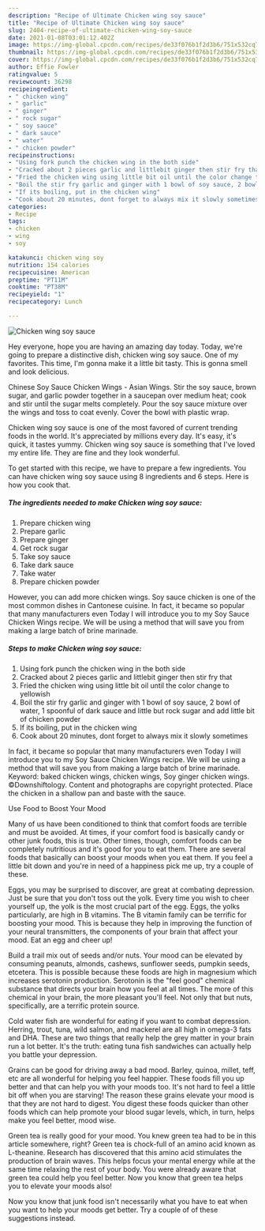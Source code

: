 ```yaml
---
description: "Recipe of Ultimate Chicken wing soy sauce"
title: "Recipe of Ultimate Chicken wing soy sauce"
slug: 2404-recipe-of-ultimate-chicken-wing-soy-sauce
date: 2021-01-08T03:01:12.402Z
image: https://img-global.cpcdn.com/recipes/de33f076b1f2d3b6/751x532cq70/chicken-wing-soy-sauce-recipe-main-photo.jpg
thumbnail: https://img-global.cpcdn.com/recipes/de33f076b1f2d3b6/751x532cq70/chicken-wing-soy-sauce-recipe-main-photo.jpg
cover: https://img-global.cpcdn.com/recipes/de33f076b1f2d3b6/751x532cq70/chicken-wing-soy-sauce-recipe-main-photo.jpg
author: Effie Fowler
ratingvalue: 5
reviewcount: 36298
recipeingredient:
- " chicken wing"
- " garlic"
- " ginger"
- " rock sugar"
- " soy sauce"
- " dark sauce"
- " water"
- " chicken powder"
recipeinstructions:
- "Using fork punch the chicken wing in the both side"
- "Cracked about 2 pieces garlic and littlebit ginger then stir fry that"
- "Fried the chicken wing using little bit oil until the color change to yellowish"
- "Boil the stir fry garlic and ginger with 1 bowl of soy sauce, 2 bowl of water, 1 spoonful of dark sauce and little but rock sugar and add little bit of chicken powder"
- "If its boiling, put in the chicken wing"
- "Cook about 20 minutes, dont forget to always mix it slowly sometimes"
categories:
- Recipe
tags:
- chicken
- wing
- soy

katakunci: chicken wing soy 
nutrition: 154 calories
recipecuisine: American
preptime: "PT11M"
cooktime: "PT38M"
recipeyield: "1"
recipecategory: Lunch

---
```



![Chicken wing soy sauce](https://img-global.cpcdn.com/recipes/de33f076b1f2d3b6/751x532cq70/chicken-wing-soy-sauce-recipe-main-photo.jpg)

Hey everyone, hope you are having an amazing day today. Today, we're going to prepare a distinctive dish, chicken wing soy sauce. One of my favorites. This time, I'm gonna make it a little bit tasty. This is gonna smell and look delicious.

Chinese Soy Sauce Chicken Wings - Asian Wings. Stir the soy sauce, brown sugar, and garlic powder together in a saucepan over medium heat; cook and stir until the sugar melts completely. Pour the soy sauce mixture over the wings and toss to coat evenly. Cover the bowl with plastic wrap.

Chicken wing soy sauce is one of the most favored of current trending foods in the world. It's appreciated by millions every day. It's easy, it's quick, it tastes yummy. Chicken wing soy sauce is something that I've loved my entire life. They are fine and they look wonderful.


To get started with this recipe, we have to prepare a few ingredients. You can have chicken wing soy sauce using 8 ingredients and 6 steps. Here is how you cook that.

<!--inarticleads1-->

##### The ingredients needed to make Chicken wing soy sauce:

1. Prepare  chicken wing
1. Prepare  garlic
1. Prepare  ginger
1. Get  rock sugar
1. Take  soy sauce
1. Take  dark sauce
1. Take  water
1. Prepare  chicken powder


However, you can add more chicken wings. Soy sauce chicken is one of the most common dishes in Cantonese cuisine. In fact, it became so popular that many manufacturers even Today I will introduce you to my Soy Sauce Chicken Wings recipe. We will be using a method that will save you from making a large batch of brine marinade. 

<!--inarticleads2-->

##### Steps to make Chicken wing soy sauce:

1. Using fork punch the chicken wing in the both side
1. Cracked about 2 pieces garlic and littlebit ginger then stir fry that
1. Fried the chicken wing using little bit oil until the color change to yellowish
1. Boil the stir fry garlic and ginger with 1 bowl of soy sauce, 2 bowl of water, 1 spoonful of dark sauce and little but rock sugar and add little bit of chicken powder
1. If its boiling, put in the chicken wing
1. Cook about 20 minutes, dont forget to always mix it slowly sometimes


In fact, it became so popular that many manufacturers even Today I will introduce you to my Soy Sauce Chicken Wings recipe. We will be using a method that will save you from making a large batch of brine marinade. Keyword: baked chicken wings, chicken wings, Soy ginger chicken wings. ©Downshiftology. Content and photographs are copyright protected. Place the chicken in a shallow pan and baste with the sauce. 

Use Food to Boost Your Mood


Many of us have been conditioned to think that comfort foods are terrible and must be avoided. At times, if your comfort food is basically candy or other junk foods, this is true. Other times, though, comfort foods can be completely nutritious and it's good for you to eat them. There are several foods that basically can boost your moods when you eat them. If you feel a little bit down and you're in need of a happiness pick me up, try a couple of these.

Eggs, you may be surprised to discover, are great at combating depression. Just be sure that you don't toss out the yolk. Every time you wish to cheer yourself up, the yolk is the most crucial part of the egg. Eggs, the yolks particularly, are high in B vitamins. The B vitamin family can be terrific for boosting your mood. This is because they help in improving the function of your neural transmitters, the components of your brain that affect your mood. Eat an egg and cheer up!

Build a trail mix out of seeds and/or nuts. Your mood can be elevated by consuming peanuts, almonds, cashews, sunflower seeds, pumpkin seeds, etcetera. This is possible because these foods are high in magnesium which increases serotonin production. Serotonin is the "feel good" chemical substance that directs your brain how you feel at all times. The more of this chemical in your brain, the more pleasant you'll feel. Not only that but nuts, specifically, are a terrific protein source.

Cold water fish are wonderful for eating if you want to combat depression. Herring, trout, tuna, wild salmon, and mackerel are all high in omega-3 fats and DHA. These are two things that really help the grey matter in your brain run a lot better. It's the truth: eating tuna fish sandwiches can actually help you battle your depression. 

Grains can be good for driving away a bad mood. Barley, quinoa, millet, teff, etc are all wonderful for helping you feel happier. These foods fill you up better and that can help you with your moods too. It's not hard to feel a little bit off when you are starving! The reason these grains elevate your mood is that they are not hard to digest. You digest these foods quicker than other foods which can help promote your blood sugar levels, which, in turn, helps make you feel better, mood wise.

Green tea is really good for your mood. You knew green tea had to be in this article somewhere, right? Green tea is chock-full of an amino acid known as L-theanine. Research has discovered that this amino acid stimulates the production of brain waves. This helps focus your mental energy while at the same time relaxing the rest of your body. You were already aware that green tea could help you feel better. Now you know that green tea helps you to elevate your moods also!

Now you know that junk food isn't necessarily what you have to eat when you want to help your moods get better. Try  a  couple of  of  these  suggestions  instead.

